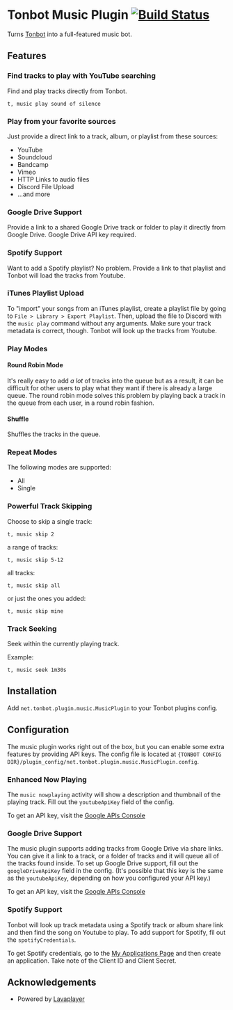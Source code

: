 # Tonbot Music Plugin [![Build Status](https://travis-ci.org/lijamez/tonbot-plugin-music.svg?branch=master)](https://travis-ci.org/lijamez/tonbot-plugin-music)

Turns [Tonbot](https://github.com/lijamez/Tonbot) into a full-featured music bot.

## Features

### Find tracks to play with YouTube searching
Find and play tracks directly from Tonbot.

```
t, music play sound of silence
```

### Play from your favorite sources
Just provide a direct link to a track, album, or playlist from these sources:
* YouTube
* Soundcloud
* Bandcamp
* Vimeo
* HTTP Links to audio files
* Discord File Upload
* ...and more

### Google Drive Support
Provide a link to a shared Google Drive track or folder to play it directly from Google Drive. Google Drive API key required.

### Spotify Support
Want to add a Spotify playlist? No problem. Provide a link to that playlist and Tonbot will load the tracks from Youtube.

### iTunes Playlist Upload
To "import" your songs from an iTunes playlist, create a playlist file by going to ``File > Library > Export Playlist``. Then, upload the file to Discord with the ``music play`` command without any arguments. Make sure your track metadata is correct, though. Tonbot will look up the tracks from Youtube.

### Play Modes

#### Round Robin Mode
It's really easy to add *a lot* of tracks into the queue but as a result, it can be difficult for other users to play what they want if there is already a large queue. The round robin mode solves this problem by playing back a track in the queue from each user, in a round robin fashion.

#### Shuffle
Shuffles the tracks in the queue.

### Repeat Modes
The following modes are supported:
* All
* Single

### Powerful Track Skipping
Choose to skip a single track:
```
t, music skip 2
```

a range of tracks:
```
t, music skip 5-12
```

all tracks:
```
t, music skip all
```

or just the ones you added:
```
t, music skip mine
```

### Track Seeking
Seek within the currently playing track.

Example:
```
t, music seek 1m30s
```

## Installation
Add ``net.tonbot.plugin.music.MusicPlugin`` to your Tonbot plugins config.

## Configuration
The music plugin works right out of the box, but you can enable some extra features by providing API keys. The config file is located at ``{TONBOT CONFIG DIR}/plugin_config/net.tonbot.plugin.music.MusicPlugin.config``. 

### Enhanced Now Playing
The ``music nowplaying`` activity will show a description and thumbnail of the playing track. Fill out the ``youtubeApiKey`` field of the config.

To get an API key, visit the [Google APIs Console](https://code.google.com/apis/console/)

### Google Drive Support
The music plugin supports adding tracks from Google Drive via share links. You can give it a link to a track, or a folder of tracks and it will queue all of the tracks found inside. To set up Google Drive support, fill out the ``googleDriveApiKey`` field in the config. (It's possible that this key is the same as the ``youtubeApiKey``, depending on how you configured your API key.)

To get an API key, visit the [Google APIs Console](https://code.google.com/apis/console/)

### Spotify Support
Tonbot will look up track metadata using a Spotify track or album share link and then find the song on Youtube to play. To add support for Spotify, fil out the ``spotifyCredentials``.

To get Spotify credentials, go to the [My Applications Page](https://developer.spotify.com/my-applications) and then create an application. Take note of the Client ID and Client Secret.

## Acknowledgements
* Powered by [Lavaplayer](https://github.com/sedmelluq/lavaplayer)

